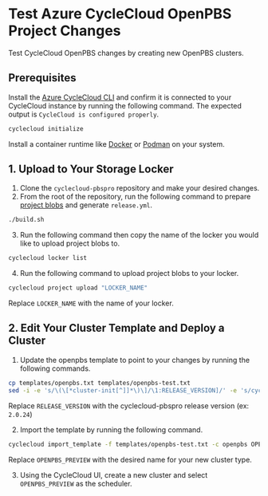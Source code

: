 # Test Azure CycleCloud OpenPBS Project Changes

Test CycleCloud OpenPBS changes by creating new OpenPBS clusters.

## Prerequisites
Install the [Azure CycleCloud CLI](https://learn.microsoft.com/azure/cyclecloud/how-to/install-cyclecloud-cli?view=cyclecloud-8) and confirm it is connected to your CycleCloud instance by running the following command. The expected output is `CycleCloud is configured properly`.
```bash
cyclecloud initialize
```
Install a container runtime like [Docker](https://www.docker.com/) or [Podman](https://podman.io/) on your system.  

## 1. Upload to Your Storage Locker
1. Clone the `cyclecloud-pbspro` repository and make your desired changes.
2. From the root of the repository, run the following command to prepare [project blobs](https://learn.microsoft.com/azure/cyclecloud/how-to/storage-blobs?view=cyclecloud-8_) and generate `release.yml`.
```bash
./build.sh
```
3. Run the following command then copy the name of the locker you would like to upload project blobs to.
```bash
cyclecloud locker list
```
4. Run the following command to upload project blobs to your locker.
```bash
cyclecloud project upload "LOCKER_NAME"
```
Replace `LOCKER_NAME` with the name of your locker.

## 2. Edit Your Cluster Template and Deploy a Cluster
1. Update the openpbs template to point to your changes by running the following commands.
```bash
cp templates/openpbs.txt templates/openpbs-test.txt
sed -i -e 's/\(\[*cluster-init[^]]*\)\]/\1:RELEASE_VERSION]/' -e 's/cyclecloud\/pbspro/pbspro/g' templates/openpbs-test.txt
``` 
Replace `RELEASE_VERSION` with the cyclecloud-pbspro release version (ex: `2.0.24`)
 
2.  Import the template by running the following command.
```bash
cyclecloud import_template -f templates/openpbs-test.txt -c openpbs OPENPBS_PREVIEW
```
Replace `OPENPBS_PREVIEW` with the desired name for your new cluster type.

3. Using the CycleCloud UI, create a new cluster and select `OPENPBS_PREVIEW` as the scheduler.